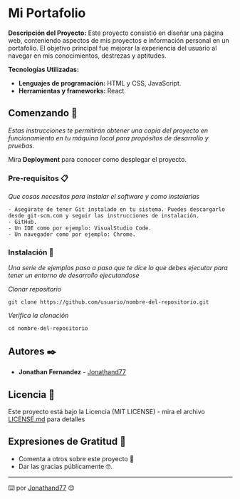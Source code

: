 # Mi Portafolio

**Descripción del Proyecto:**
Este proyecto consistió en diseñar una página web, conteniendo aspectos de mis proyectos e información personal en un portafolio. El objetivo principal fue mejorar la experiencia del usuario al navegar en mis conocimientos, destrezas y aptitudes.

**Tecnologías Utilizadas:**
- **Lenguajes de programación:** HTML y CSS, JavaScript.
- **Herramientas y frameworks:** React.

## Comenzando 🚀

_Estas instrucciones te permitirán obtener una copia del proyecto en funcionamiento en tu máquina local para propósitos de desarrollo y pruebas._

Mira **Deployment** para conocer como desplegar el proyecto.


### Pre-requisitos 📋

_Que cosas necesitas para instalar el software y como instalarlas_

```
- Asegúrate de tener Git instalado en tu sistema. Puedes descargarlo desde git-scm.com y seguir las instrucciones de instalación.
- GitHub.
- Un IDE como por ejemplo: VisualStudio Code.
- Un navegador como por ejemplo: Chrome.
```

### Instalación 🔧

_Una serie de ejemplos paso a paso que te dice lo que debes ejecutar para tener un entorno de desarrollo ejecutandose_

_Clonar repositorio_

```
git clone https://github.com/usuario/nombre-del-repositorio.git
```

_Verifica la clonación_

```
cd nombre-del-repositorio
```


## Autores ✒️

* **Jonathan Fernandez** - [Jonathand77](https://github.com/Jonathand77)


## Licencia 📄

Este proyecto está bajo la Licencia (MIT LICENSE) - mira el archivo [LICENSE.md](LICENSE.md) para detalles

## Expresiones de Gratitud 🎁

* Comenta a otros sobre este proyecto 📢
* Dar las gracias públicamente 🤓.



---
⌨️ por [Jonathand77](https://github.com/Jonathand77) 😊
